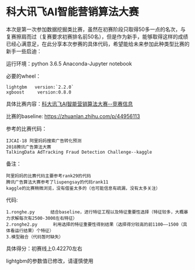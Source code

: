 # 科大讯飞AI智能营销算法大赛
本次是第一次参加数据挖掘类比赛，虽然在初赛阶段只取得50多一点的名次，与复赛擦肩而过（复赛要求初赛排名前50名），但是作为新手，能够取得这样的成绩已经心满意足，在此分享本次参赛的具体代码，希望能给未来参加此种类型比赛的新手一些启迪：

运行环境：python 3.6.5 Anaconda-Jupyter notebook

必要的wheel：

	lightgbm   version:`2.2.0`     
	xgboost     version:0.8.0
具体比赛内容：[科大讯飞AI智能营销算法大赛--竞赛信息](http://www.pkbigdata.com/common/cmpt/2018%E7%A7%91%E5%A4%A7%E8%AE%AF%E9%A3%9EAI%E8%90%A5%E9%94%80%E7%AE%97%E6%B3%95%E5%A4%A7%E8%B5%9B_%E7%AB%9E%E8%B5%9B%E4%BF%A1%E6%81%AF.html)

比赛的baseline: https://zhuanlan.zhihu.com/p/44956113

参考的比赛代码：

	IJCAI-18 阿里妈妈搜索广告转化预测
	2018腾讯广告算法大赛
	TalkingData AdTracking Fraud Detection Challenge--kaggle
备注：

	阿里妈妈的比赛代码主要参考rank29的代码
	腾讯广告算法大赛参考了liupengsay的代码rank11
	kaggle的比赛稍微浏览，没有借鉴太多的（也可能信息有疏漏，没有太多关注）
代码:

	1.ronghe.py      结合baseline，进行特征工程以及特征重要性选择（特征较多，大概暴力求解每次有2500-3000左右特征）
	2.ronghe2.py      利用选择的特征重要性得到结果（选择得分较高的前1100——1500（具体看运行结果）个特征）
	3.模型融合（代码暂时缺失）
具体得分：初赛线上0.42270左右

lightgbm的参数值已修改，请谨慎使用
